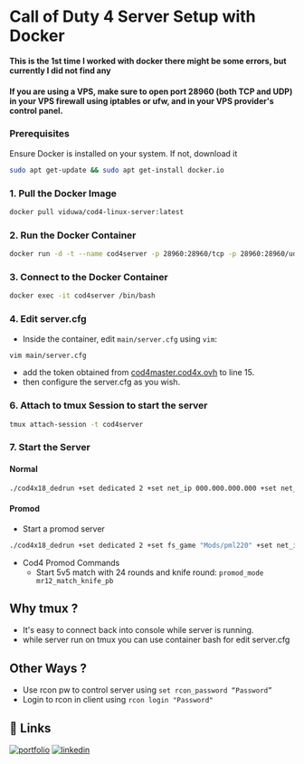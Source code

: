 # Call of Duty 4 Server Setup with Docker

**This is the 1st time I worked with docker there might be some errors, but currently I did not find any**

####

**If you are using a VPS, make sure to open port 28960 (both TCP and UDP) in your VPS firewall using iptables or ufw, and in your VPS provider's control panel.**

### Prerequisites
Ensure Docker is installed on your system. If not, download it
```bash
sudo apt get-update && sudo apt get-install docker.io
```

### 1. Pull the Docker Image
```bash
docker pull viduwa/cod4-linux-server:latest
```


### 2. Run the Docker Container

```bash
docker run -d -t --name cod4server -p 28960:28960/tcp -p 28960:28960/udp viduwa/cod4-linux-server:latest
```

### 3. Connect to the Docker Container

```bash
docker exec -it cod4server /bin/bash
```

### 4. Edit server.cfg

- Inside the container, edit `main/server.cfg` using `vim`:
```bash
vim main/server.cfg
```
- add the token obtained from [cod4master.cod4x.ovh](https://cod4master.cod4x.ovh) to line 15.
- then configure the server.cfg as you wish.

### 6. Attach to tmux Session to start the server



```bash
tmux attach-session -t cod4server
```

### 7. Start the Server

#### Normal 
```bash
./cod4x18_dedrun +set dedicated 2 +set net_ip 000.000.000.000 +set net_port 28960 +set modstats 0 +set rcon_password “Password” +set sv_maxclients 16 +exec server.cfg
```
#### Promod 
- Start a promod server
```bash
./cod4x18_dedrun +set dedicated 2 +set fs_game "Mods/pml220" +set net_ip 000.000.000.000 +set net_port 28960 +set modstats 0 +set rcon_password “Password” +set sv_maxclients 16 +exec server.cfg
```

- Cod4 Promod Commands
    - Start 5v5 match with 24 rounds and knife round:  ```promod_mode mr12_match_knife_pb```





## Why tmux ?

- It's easy to connect back into console while server is running.
- while server run on tmux you can use container bash for edit server.cfg

## Other Ways ?

- Use rcon pw to control server using ```set rcon_password “Password” ```
- Login to rcon in client using ```rcon login "Password" ```

###
## 🔗 Links
[![portfolio](https://img.shields.io/badge/my_portfolio-000?style=for-the-badge&logo=ko-fi&logoColor=white)](https://viduwa.me/)
[![linkedin](https://img.shields.io/badge/linkedin-0A66C2?style=for-the-badge&logo=linkedin&logoColor=white)](https://www.linkedin.com/in/viduladeneth/)


